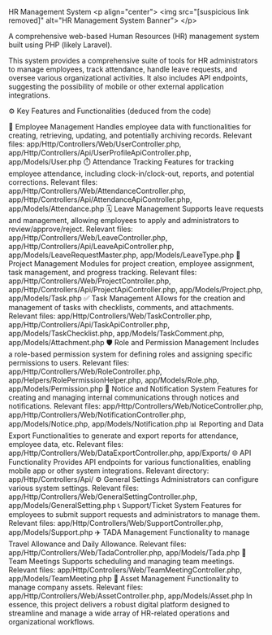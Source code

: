 HR Management System
&lt;p align="center">
&lt;img src="[suspicious link removed]" alt="HR Management System Banner">
&lt;/p>

A comprehensive web-based Human Resources (HR) management system built using PHP (likely Laravel).

This system provides a comprehensive suite of tools for HR administrators to manage employees, track attendance, handle leave requests, and oversee various organizational activities. It also includes API endpoints, suggesting the possibility of mobile or other external application integrations.

⚙️ Key Features and Functionalities
(deduced from the code)

👤 Employee Management
Handles employee data with functionalities for creating, retrieving, updating, and potentially archiving records.
Relevant files: app/Http/Controllers/Web/UserController.php, app/Http/Controllers/Api/UserProfileApiController.php, app/Models/User.php
⏱️ Attendance Tracking
Features for tracking employee attendance, including clock-in/clock-out, reports, and potential corrections.
Relevant files: app/Http/Controllers/Web/AttendanceController.php, app/Http/Controllers/Api/AttendanceApiController.php, app/Models/Attendance.php
🗓️ Leave Management
Supports leave requests and management, allowing employees to apply and administrators to review/approve/reject.
Relevant files: app/Http/Controllers/Web/LeaveController.php, app/Http/Controllers/Api/LeaveApiController.php, app/Models/LeaveRequestMaster.php, app/Models/LeaveType.php
📂 Project Management
Modules for project creation, employee assignment, task management, and progress tracking.
Relevant files: app/Http/Controllers/Web/ProjectController.php, app/Http/Controllers/Api/ProjectApiController.php, app/Models/Project.php, app/Models/Task.php
✅ Task Management
Allows for the creation and management of tasks with checklists, comments, and attachments.
Relevant files: app/Http/Controllers/Web/TaskController.php, app/Http/Controllers/Api/TaskApiController.php, app/Models/TaskChecklist.php, app/Models/TaskComment.php, app/Models/Attachment.php
🛡️ Role and Permission Management
Includes a role-based permission system for defining roles and assigning specific permissions to users.
Relevant files: app/Http/Controllers/Web/RoleController.php, app/Helpers/RolePermissionHelper.php, app/Models/Role.php, app/Models/Permission.php
📢 Notice and Notification System
Features for creating and managing internal communications through notices and notifications.
Relevant files: app/Http/Controllers/Web/NoticeController.php, app/Http/Controllers/Web/NotificationController.php, app/Models/Notice.php, app/Models/Notification.php
📊 Reporting and Data Export
Functionalities to generate and export reports for attendance, employee data, etc.
Relevant files: app/Http/Controllers/Web/DataExportController.php, app/Exports/
🌐 API Functionality
Provides API endpoints for various functionalities, enabling mobile app or other system integrations.
Relevant directory: app/Http/Controllers/Api/
⚙️ General Settings
Administrators can configure various system settings.
Relevant files: app/Http/Controllers/Web/GeneralSettingController.php, app/Models/GeneralSetting.php
📞 Support/Ticket System
Features for employees to submit support requests and administrators to manage them.
Relevant files: app/Http/Controllers/Web/SupportController.php, app/Models/Support.php
✈️ TADA Management
Functionality to manage Travel Allowance and Daily Allowance.
Relevant files: app/Http/Controllers/Web/TadaController.php, app/Models/Tada.php
🤝 Team Meetings
Supports scheduling and managing team meetings.
Relevant files: app/Http/Controllers/Web/TeamMeetingController.php, app/Models/TeamMeeting.php
🏢 Asset Management
Functionality to manage company assets.
Relevant files: app/Http/Controllers/Web/AssetController.php, app/Models/Asset.php
In essence, this project delivers a robust digital platform designed to streamline and manage a wide array of HR-related operations and organizational workflows.
